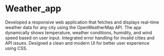 # Weather_app
Developed a responsive web application that fetches and displays real-time weather data for any city using the OpenWeatherMap API. The app dynamically shows temperature, weather conditions, humidity, and wind speed based on user input. Integrated error handling for invalid cities and API issues. Designed a clean and modern UI for better user experience using CSS.

